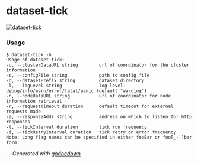 # dataset-tick

[![dataset-tick](https://godoc.org/github.com/cerana/cerana/cmd/dataset-tick?status.svg)](https://godoc.org/github.com/cerana/cerana/cmd/dataset-tick)

### Usage

    $ dataset-tick -h
    Usage of dataset-tick:
    -u, --clusterDataURL string        url of coordinator for the cluster information
    -c, --configFile string            path to config file
    -d, --datasetPrefix string         dataset directory
    -l, --logLevel string              log level: debug/info/warn/error/fatal/panic (default "warning")
    -n, --nodeDataURL string           url of coordinator for node information retrieval
    -r, --requestTimeout duration      default timeout for external requests made
    -a, --responseAddr string          address on which to listen for http responses
    -t, --tickInterval duration        tick run frequency
    -i, --tickRetryInterval duration   tick retry on error frequency
    Note: Long flag names can be specified in either fooBar or foo[_-.]bar form.


--
*Generated with [godocdown](https://github.com/robertkrimen/godocdown)*
